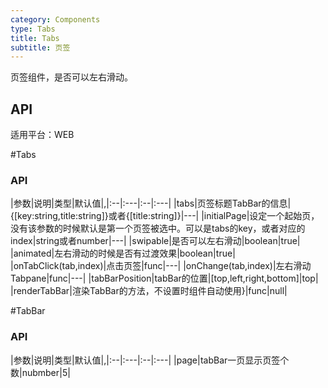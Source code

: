 ```yaml
---
category: Components
type: Tabs
title: Tabs
subtitle: 页签
---
```


页签组件，是否可以左右滑动。


## API

适用平台：WEB


#Tabs
### API
|参数|说明|类型|默认值|,|:--|:---|:--|:---|
|tabs|页签标题TabBar的信息|{[key:string,title:string]}或者{[title:string]}|---|
|initialPage|设定一个起始页，没有该参数的时候默认是第一个页签被选中。可以是tabs的key，或者对应的index|string或者number|---|
|swipable|是否可以左右滑动|boolean|true|
|animated|左右滑动的时候是否有过渡效果|boolean|true|
|onTabClick(tab,index)|点击页签|func|---|
|onChange(tab,index)|左右滑动Tabpane|func|---|
|tabBarPosition|tabBar的位置|[top,left,right,bottom]|top|
|renderTabBar|渲染TabBar的方法，不设置时组件自动使用<DefaultTabBar/>}|func|null|

#TabBar
### API
|参数|说明|类型|默认值|,|:--|:---|:--|:---|
|page|tabBar一页显示页签个数|nubmber|5|

